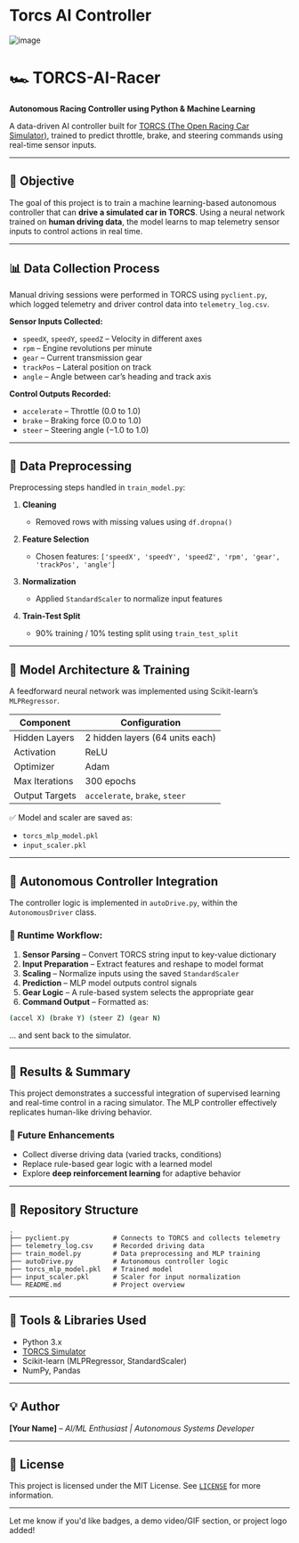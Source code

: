 # Torcs AI Controller
![image](https://github.com/user-attachments/assets/03434b8d-2fb4-4238-bb89-f2f6902e0395)


# 🏎️ TORCS-AI-Racer

**Autonomous Racing Controller using Python & Machine Learning**

A data-driven AI controller built for [TORCS (The Open Racing Car Simulator)](http://torcs.sourceforge.net/), trained to predict throttle, brake, and steering commands using real-time sensor inputs.

---

## 📌 Objective

The goal of this project is to train a machine learning-based autonomous controller that can **drive a simulated car in TORCS**.
Using a neural network trained on **human driving data**, the model learns to map telemetry sensor inputs to control actions in real time.

---

## 📊 Data Collection Process

Manual driving sessions were performed in TORCS using `pyclient.py`, which logged telemetry and driver control data into `telemetry_log.csv`.

**Sensor Inputs Collected:**

* `speedX`, `speedY`, `speedZ` – Velocity in different axes
* `rpm` – Engine revolutions per minute
* `gear` – Current transmission gear
* `trackPos` – Lateral position on track
* `angle` – Angle between car’s heading and track axis

**Control Outputs Recorded:**

* `accelerate` – Throttle (0.0 to 1.0)
* `brake` – Braking force (0.0 to 1.0)
* `steer` – Steering angle (−1.0 to 1.0)

---

## 🧹 Data Preprocessing

Preprocessing steps handled in `train_model.py`:

1. **Cleaning**

   * Removed rows with missing values using `df.dropna()`

2. **Feature Selection**

   * Chosen features:
     `['speedX', 'speedY', 'speedZ', 'rpm', 'gear', 'trackPos', 'angle']`

3. **Normalization**

   * Applied `StandardScaler` to normalize input features

4. **Train-Test Split**

   * 90% training / 10% testing split using `train_test_split`

---

## 🧠 Model Architecture & Training

A feedforward neural network was implemented using Scikit-learn’s `MLPRegressor`.

| Component      | Configuration                   |
| -------------- | ------------------------------- |
| Hidden Layers  | 2 hidden layers (64 units each) |
| Activation     | ReLU                            |
| Optimizer      | Adam                            |
| Max Iterations | 300 epochs                      |
| Output Targets | `accelerate`, `brake`, `steer`  |

✅ Model and scaler are saved as:

* `torcs_mlp_model.pkl`
* `input_scaler.pkl`

---

## 🤖 Autonomous Controller Integration

The controller logic is implemented in `autoDrive.py`, within the `AutonomousDriver` class.

### 🔁 Runtime Workflow:

1. **Sensor Parsing** – Convert TORCS string input to key-value dictionary
2. **Input Preparation** – Extract features and reshape to model format
3. **Scaling** – Normalize inputs using the saved `StandardScaler`
4. **Prediction** – MLP model outputs control signals
5. **Gear Logic** – A rule-based system selects the appropriate gear
6. **Command Output** – Formatted as:

```bash
(accel X) (brake Y) (steer Z) (gear N)
```

... and sent back to the simulator.

---

## 🚀 Results & Summary

This project demonstrates a successful integration of supervised learning and real-time control in a racing simulator.
The MLP controller effectively replicates human-like driving behavior.

### 🔧 Future Enhancements

* Collect diverse driving data (varied tracks, conditions)
* Replace rule-based gear logic with a learned model
* Explore **deep reinforcement learning** for adaptive behavior

---

## 📁 Repository Structure

```
.
├── pyclient.py           # Connects to TORCS and collects telemetry
├── telemetry_log.csv     # Recorded driving data
├── train_model.py        # Data preprocessing and MLP training
├── autoDrive.py          # Autonomous controller logic
├── torcs_mlp_model.pkl   # Trained model
├── input_scaler.pkl      # Scaler for input normalization
└── README.md             # Project overview
```

---

## 🧠 Tools & Libraries Used

* Python 3.x
* [TORCS Simulator](http://torcs.sourceforge.net/)
* Scikit-learn (MLPRegressor, StandardScaler)
* NumPy, Pandas

---

## 💡 Author

**\[Your Name]** – *AI/ML Enthusiast | Autonomous Systems Developer*

---

## 📜 License

This project is licensed under the MIT License.
See [`LICENSE`](LICENSE) for more information.

---

Let me know if you'd like badges, a demo video/GIF section, or project logo added!
